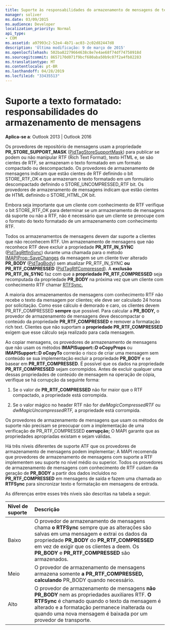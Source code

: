 ```yaml
---
title: Suporte às responsabilidades do armazenamento de mensagens de texto formatado
manager: soliver
ms.date: 03/09/2015
ms.audience: Developer
localization_priority: Normal
api_type:
- COM
ms.assetid: a97993c2-52e4-4b71-ac03-2c02d82447d8
description: 'Última modificação: 9 de março de 2015'
ms.openlocfilehash: 502ba82279664638c8e7e4ae68f74df74758918d
ms.sourcegitcommit: 8657170d071f9bcf680aba50b9c07f2a4fb82283
ms.translationtype: MT
ms.contentlocale: pt-BR
ms.lasthandoff: 04/28/2019
ms.locfileid: "33435513"
---
```

# <a name="supporting-formatted-text-message-store-responsibilities"></a>Suporte a texto formatado: responsabilidades do armazenamento de mensagens

  
  
**Aplica-se a**: Outlook 2013 | Outlook 2016 
  
Os provedores de repositório de mensagens usam a propriedade **PR_STORE_SUPPORT_MASK** ([PidTagStoreSupportMask](pidtagstoresupportmask-canonical-property.md)) para publicar se podem ou não manipular RTF (Rich Text Format), texto HTML e, se são cientes de RTF, se armazenam o texto formatado em um formato compactado ou descompactado. Os provedores de armazenamento de mensagens indicam que estão cientes de RTF definindo o bit STORE_RTF_OK e que armazenam o texto formatado em um formulário descompactado definindo o STORE_UNCOMPRESSED_RTF bit. Os provedores de armazenamento de mensagens indicam que estão cientes de HTML definindo o STORE_HTML_OK bit.
  
Embora seja importante que um cliente com conhecimento de RTF verifique o bit STORE_RTF_OK para determinar se um armazenamento de mensagens dá suporte ou não a RTF, não é necessário que um cliente se preocupe com o formato do texto formatado de um armazenamento com conhecimento RTF. 
  
Todos os armazenamentos de mensagens devem dar suporte a clientes que não reconhecem RTF. Um armazenamento de mensagens que não reconhece RTF deve excluir a propriedade **PR_RTF_IN_SYNC** ([PidTagRtfInSync](pidtagrtfinsync-canonical-property.md)) durante uma chamada para o método [IMAPIProp::SaveChanges](imapiprop-savechanges.md) da mensagem se um cliente tiver alterado **PR_BODY** ([PidTagBody](pidtagbody-canonical-property.md)) sem atualizar PR_RTF_IN_SYNC **ou** **PR_RTF_COMPRESSED** ([PidTagRtfCompressed](pidtagrtfcompressed-canonical-property.md)). A **exclusão PR_RTF_IN_SYNC** faz com que a **propriedade PR_RTF_COMPRESSED** seja recomputada da propriedade **PR_BODY** na próxima vez que um cliente com conhecimento RTF chamar [RTFSync.](rtfsync.md) 
  
A maioria dos armazenamentos de mensagens com conhecimento RTF não recebe o texto da mensagem por clientes; ele deve ser calculado 24 horas por solicitação. Como esse cálculo é demorado e caro, os clientes devem PR_RTF_COMPRESSED **sempre** que possível. Para calcular a **PR_BODY,** o provedor de armazenamento de mensagens deve descompactar o conteúdo da propriedade **PR_RTF_COMPRESSED** e remover a formatação rich text. Clientes que não suportam a **propriedade PR_RTF_COMPRESSED** exigem que esse cálculo seja realizado para cada mensagem. 
  
Ao copiar mensagens, os provedores de armazenamento de mensagens que não usam os métodos **IMAPISupport::D oCopyProps** ou **IMAPISupport::D oCopyTo** correrão o risco de criar uma mensagem sem conteúdo se sua implementação excluir a propriedade **PR_BODY** e se basear em **PR_RTF_COMPRESSED**. É possível que os dados na propriedade **PR_RTF_COMPRESSED** sejam corrompidos. Antes de excluir qualquer uma dessas propriedades de conteúdo de mensagem na operação de cópia, verifique se há corrupção da seguinte forma: 
  
1. Se o valor de **PR_RTF_COMPRESSED** não for maior que o RTF compactado, a propriedade está corrompida. 
    
2. Se o valor mágico no header RTF não for  _dwMagicCompressedRTF_ ou  _dwMagicUncompressedRTF,_ a propriedade está corrompida.
    
Os provedores de armazenamento de mensagens que usam os métodos de suporte não precisam se preocupar com a implementação de uma verificação de PR_RTF_COMPRESSED **corrupção;** O MAPI garante que as propriedades apropriadas existam e sejam válidas. 
  
Há três níveis diferentes de suporte ATF que os provedores de armazenamento de mensagens podem implementar; A MAPI recomenda que provedores de armazenamento de mensagens com suporte a RTF implementem seu suporte no nível médio ou superior. Todos os provedores de armazenamento de mensagens com conhecimento de RTF cuidam da geração de **PR_BODY** a partir dos dados incluídos no **PR_RTF_COMPRESSED** em mensagens de saída e fazem uma chamada ao **RTFSync** para sincronizar texto e formatação em mensagens de entrada. 
  
As diferenças entre esses três níveis são descritas na tabela a seguir. 
  
|**Nível de suporte**|**Descrição**|
|:-----|:-----|
|Baixo  <br/> |O provedor de armazenamento de mensagens chama **o RTFSync** sempre que as alterações são salvas em uma mensagem e extrai os dados da propriedade **PR_BODY** do **PR_RTF_COMPRESSED** em vez de exigir que os clientes a deem. Os **PR_BODY** e **PR_RTF_COMPRESSED** são armazenados.  <br/> |
|Meio  <br/> |O provedor de armazenamento de mensagens armazena somente **a PR_RTF_COMPRESSED,** **calculando** PR_BODY quando necessário.  <br/> |
|Alto  <br/> |O provedor de armazenamento de mensagens **não PR_BODY** nem as propriedades auxiliares RTF. **O RTFSync** é chamado quando o texto da mensagem é alterado e a formatação permanece inalterada ou quando uma nova mensagem é baixada por um provedor de transporte.  <br/> |
   

